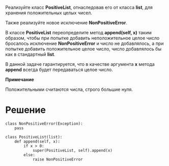 Реализуйте класс **PositiveList**, отнаследовав его от класса **list**, для хранения положительных целых чисел.

Также реализуйте новое исключение **NonPositiveError**.

В классе **PositiveList** переопределите метод **append(self, x)** таким образом, чтобы при попытке добавить неположительное целое число бросалось исключение **NonPositiveError** и число не добавлялось, а при попытке добавить положительное целое число, число добавлялось бы как в стандартный **list**.

В данной задаче гарантируется, что в качестве аргумента **x** метода **append** всегда будет передаваться целое число.

**Примечание**

Положительными считаются числа, строго большие ﻿нуля.

# Решение

```
class NonPositiveError(Exception):
    pass

class PositiveList(list):
    def append(self, x):
        if x > 0:
            super(PositiveList, self).append(x)
        else:
            raise NonPositiveError
```
